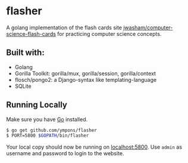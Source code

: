 # flasher
A golang implementation of the flash cards site [jwasham/computer-science-flash-cards](https://github.com/jwasham/computer-science-flash-cards) for practicing computer science concepts.

## Built with:
- Golang
- Gorilla Toolkit: gorilla/mux, gorilla/session, gorilla/context
- flosch/pongo2: a Django-syntax like templating-language
- SQLite

## Running Locally

Make sure you have [Go](http://golang.org/doc/install) installed.

```sh
$ go get github.com/ympons/flasher
$ PORT=5800 $GOPATH/bin/flasher
```

Your local copy should now be running on [localhost:5800](http://localhost:5800/). Use `admin` as username and password to login to the website.
